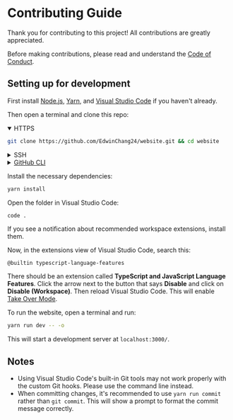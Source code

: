# Contributing Guide

Thank you for contributing to this project! All contributions are greatly appreciated.

Before making contributions, please read and understand the [Code of Conduct](./CODE_OF_CONDUCT.md).

## Setting up for development

First install [Node.js](https://nodejs.org/en/download/), [Yarn](https://yarnpkg.com/getting-started/install), and [Visual Studio Code](https://code.visualstudio.com/Download) if you haven't already.

Then open a terminal and clone this repo:

<details open>
<summary>HTTPS</summary>

```bash
git clone https://github.com/EdwinChang24/website.git && cd website
```

</details>

<details>
<summary>SSH</summary>

```bash
git clone git@github.com:EdwinChang24/website.git && cd website
```

</details>

<details>
<summary><a href="https://cli.github.com/">GitHub CLI</a></summary>

```bash
gh repo clone EdwinChang24/website && cd website
```

</details>

Install the necessary dependencies:

```bash
yarn install
```

Open the folder in Visual Studio Code:

```bash
code .
```

If you see a notification about recommended workspace extensions, install them.

Now, in the extensions view of Visual Studio Code, search this:

```text
@builtin typescript-language-features
```

There should be an extension called **TypeScript and JavaScript Language Features**.
Click the arrow next to the button that says **Disable** and click on **Disable (Workspace)**.
Then reload Visual Studio Code.
This will enable [Take Over Mode](https://github.com/johnsoncodehk/volar/discussions/471).

To run the website, open a terminal and run:

```bash
yarn run dev -- -o
```

This will start a development server at `localhost:3000/`.

## Notes

-   Using Visual Studio Code's built-in Git tools may not work properly with the custom Git hooks. Please use the command line instead.
-   When committing changes, it's recommended to use `yarn run commit` rather than `git commit`. This will show a prompt to format the commit message correctly.
